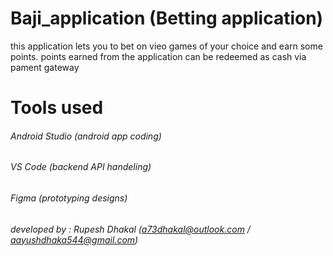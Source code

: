 # Baji_application (Betting application)
this application lets you to bet on vieo games of your choice and earn some points.
points earned from the application can be redeemed as cash via pament gateway

# Tools used
###### Android Studio (android app coding)
###### VS Code (backend API handeling)
###### Figma (prototyping designs)

###### developed by : Rupesh Dhakal (a73dhakal@outlook.com / aayushdhaka544@gmail.com)
